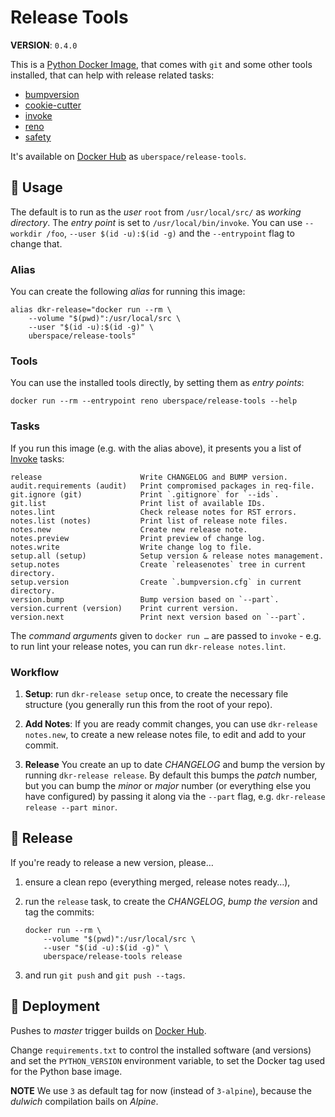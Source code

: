 # Release Tools

**VERSION**: `0.4.0`

This is a [Python Docker Image][], that comes with `git` and some other tools
installed, that can help with release related tasks:

-   [bumpversion]
-   [cookie-cutter]
-   [invoke]
-   [reno]
-   [safety]

It's available on [Docker Hub][] as `uberspace/release-tools`.

## 🚸 Usage

The default is to run as the _user_ `root` from `/usr/local/src/` as _working
directory_. The _entry point_ is set to `/usr/local/bin/invoke`. You can use
`--workdir /foo`, `--user $(id -u):$(id -g)` and the `--entrypoint` flag to
change that.

### Alias

You can create the following _alias_ for running this image:

```shell
alias dkr-release="docker run --rm \
    --volume "$(pwd)":/usr/local/src \
    --user "$(id -u):$(id -g)" \
    uberspace/release-tools"
```

### Tools

You can use the installed tools directly, by setting them as _entry points_:

```shell
docker run --rm --entrypoint reno uberspace/release-tools --help
```

### Tasks

If you run this image (e.g. with the alias above), it presents you a list of
[Invoke] tasks:

    release                      Write CHANGELOG and BUMP version.
    audit.requirements (audit)   Print compromised packages in req-file.
    git.ignore (git)             Print `.gitignore` for `--ids`.
    git.list                     Print list of available IDs.
    notes.lint                   Check release notes for RST errors.
    notes.list (notes)           Print list of release note files.
    notes.new                    Create new release note.
    notes.preview                Print preview of change log.
    notes.write                  Write change log to file.
    setup.all (setup)            Setup version & release notes management.
    setup.notes                  Create `releasenotes` tree in current directory.
    setup.version                Create `.bumpversion.cfg` in current directory.
    version.bump                 Bump version based on `--part`.
    version.current (version)    Print current version.
    version.next                 Print next version based on `--part`.

The _command arguments_ given to `docker run …` are passed to `invoke` - e.g. to
run lint your release notes, you can run `dkr-release notes.lint`.

### Workflow

1. **Setup**: run `dkr-release setup` once, to create the necessary file
   structure (you generally run this from the root of your repo).

2. **Add Notes**: If you are ready commit changes, you can use
   `dkr-release notes.new`, to create a new release notes file, to edit and add
   to your commit.

3. **Release** You create an up to date _CHANGELOG_ and bump the version by
   running `dkr-release release`. By default this bumps the _patch_ number, but
   you can bump the _minor_ or _major_ number (or everything else you have
   configured) by passing it along via the `--part` flag, e.g.
   `dkr-release release --part minor`.

## 🔖 Release

If you're ready to release a new version, please…

1. ensure a clean repo (everything merged, release notes ready…),

2. run the `release` task, to create the _CHANGELOG_, _bump the version_
   and tag the commits:

    ```shell
    docker run --rm \
        --volume "$(pwd)":/usr/local/src \
        --user "$(id -u):$(id -g)" \
        uberspace/release-tools release
    ```

3. and run `git push` and `git push --tags`.

## 🚀 Deployment

Pushes to _master_ trigger builds on [Docker Hub].

Change `requirements.txt` to control the installed software (and versions) and
set the `PYTHON_VERSION` environment variable, to set the Docker tag used for
the Python base image.

**NOTE** We use `3` as default tag for now (instead of `3-alpine`), because the
_dulwich_ compilation bails on _Alpine_.

[bumpversion]: https://github.com/c4urself/bump2version
[cookie-cutter]: https://pypi.org/project/cookiecutter/
[docker hub]: https://hub.docker.com/r/uberspace/release-tools
[invoke]: https://pypi.org/project/invoke/
[python docker image]: https://hub.docker.com/_/python
[reno]: https://pypi.org/project/reno/
[safety]: https://pypi.org/project/safety/
